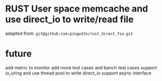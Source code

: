 # RUST User space memcache and use direct_io to write/read file 
adapted from: `git@github.com:pingw33n/rust_direct_fio.git`

# future
add metric to monitor 
add more test cases and bench test cases
support io_uring
and use thread pool to write direct_io support async interface

